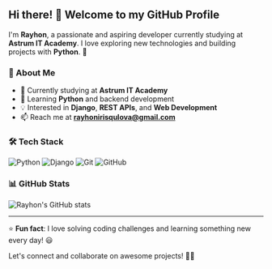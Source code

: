 ## Hi there! 👋 Welcome to my GitHub Profile

I'm **Rayhon**, a passionate and aspiring developer currently studying at **Astrum IT Academy**. I love exploring new technologies and building projects with **Python**. 🚀

### 🌟 About Me
- 🔭 Currently studying at **Astrum IT Academy**
- 🌱 Learning **Python** and backend development
- 💡 Interested in **Django**, **REST APIs**, and **Web Development**
- 📫 Reach me at **rayhonirisqulova@gmail.com**

### 🛠️ Tech Stack
![Python](https://img.shields.io/badge/Python-3776AB?style=for-the-badge&logo=python&logoColor=white)
![Django](https://img.shields.io/badge/Django-092E20?style=for-the-badge&logo=django&logoColor=white)
![Git](https://img.shields.io/badge/Git-F05032?style=for-the-badge&logo=git&logoColor=white)
![GitHub](https://img.shields.io/badge/GitHub-181717?style=for-the-badge&logo=github&logoColor=white)

### 📊 GitHub Stats
![Rayhon's GitHub stats](https://github-readme-stats.vercel.app/api?username=rayhon-dev&show_icons=true&theme=radical)

---

⭐ **Fun fact**: I love solving coding challenges and learning something new every day! 😃

Let's connect and collaborate on awesome projects! 🚀✨
